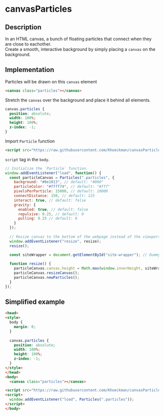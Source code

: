 # canvasParticles

## Description
In an HTML canvas, a bunch of floating particles that connect when they are close to eachother.<br>
Create a smooth, interactive background by simply placing a `canvas` on the background.

## Implementation
Particles will be drawn on this `canvas` element
```html
<canvas class="particles"></canvas>
```

Stretch the `canvas` over the background and place it behind all elements.
```css
canvas.particles {
  position: absolute;
  width: 100%;
  height: 100%;
  z-index: -1;
}
```

Import `Particle` function
```html
<script src="https://raw.githubusercontent.com/Khoeckman/canvasParticles/main/canvasParticles.js"></script>
```

`script` tag in the `body`.
```js
// Initialize the `Particle` function.
window.addEventListener("load", function() {
  const particleCanvas = Particles(".particles", {
    background: "#0e1013", // default: "#000"
    particleColor: "#ffff74", // default: "#fff"
    pixelsPerParticle: 15000, // default: 10000
    connectDistance: 150, // default: 125
    interact: true, // default: false
    gravity: {
      enabled: true, // default: false
      repulsive: 0.25, // default: 0
      pulling: 0.25 // default: 0
    }
  });
  
  // Resize canvas to the bottom of the webpage instead of the viewport.
  window.addEventListener("resize", resize);
  resize();
  
  const siteWrapper = document.getElementById("site-wrapper"); // Dummy element at the bottom of the webpage.

  function resize() {
    particleCanvas.canvas.height = Math.max(window.innerHeight, siteWrapper.offsetTop);
    particleCanvas.resizeCanvas();
    particleCanvas.newParticles();
  }
});
```

## Simplified example
```html
<head>
<style>
  body {
    margin: 0;
  }
  
  canvas.particles {
    position: absolute;
    width: 100%;
    height: 100%;
    z-index: -1;
  }
</style>
</head>
<body>
  <canvas class="particles"></canvas>

<script src="https://raw.githubusercontent.com/Khoeckman/canvasParticles/main/canvasParticles.js"></script>
<script>
  window.addEventListener("load", Particles(".particles"));
</script>
</body>
```
